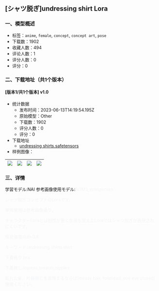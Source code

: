 ## [シャツ脱ぎ]undressing shirt Lora
### 一、模型概述

- 标签：`anime`, `female`, `concept`, `concept art`, `pose`
- 下载数：1902
- 收藏人数：494
- 评论人数：1
- 评分人数：0
- 评分：0

### 二、下载地址（共1个版本）

#### [版本1/共1个版本] v1.0

- 统计数据
  - 发布时间：2023-06-13T14:19:54.195Z
  - 原始模型：Other
  - 下载数：1902
  - 评分人数：0
  - 评分：0
- 下载地址
  - [undressing shirts.safetensors](https://civitai.com/api/download/models/95175)
- 样例图像：

| <img src="https://image.civitai.com/xG1nkqKTMzGDvpLrqFT7WA/8d89323a-93e8-4b37-b436-f528e1514401/width=450/1130942.jpeg" /> | <img src="https://image.civitai.com/xG1nkqKTMzGDvpLrqFT7WA/5e242a05-2fe3-4476-80eb-cf56cb42cc97/width=450/1130950.jpeg" /> | <img src="https://image.civitai.com/xG1nkqKTMzGDvpLrqFT7WA/a3fa1a51-991d-4aa0-b003-dc0c050f4ba5/width=450/1130977.jpeg" /> | <img src="https://image.civitai.com/xG1nkqKTMzGDvpLrqFT7WA/229fa750-b535-4b4c-947a-1de4b312e903/width=450/1130984.jpeg" /> |
| ---- | ---- | ---- | ---- |


### 三、详情
<p>学習モデル:NAI 参考画像使用モデル:<span style="color:rgb(243, 244, 246)">AOM3_orangemixs</span></p><p></p><p><span style="color:rgb(243, 244, 246)">シャツ脱ぎコンセプトのLoraです。</span></p><p><span style="color:rgb(243, 244, 246)">単体使用は参考画像通り。</span></p><p><span style="color:rgb(243, 244, 246)">キャラクターLoraとは相性が悪く衣装も覚えたLoraではシャツ脱ぎが表現されにくいです。</span></p><p></p><p><span style="color:rgb(243, 244, 246)">推奨強度:0.6~0.8</span></p><p><span style="color:rgb(243, 244, 246)">キーワード:undressing shirts,shirt</span></p><p><span style="color:rgb(243, 244, 246)">下着有り:bra</span></p><p><span style="color:rgb(243, 244, 246)">下着無し:topless,breasts,nipples</span></p><p><span style="color:rgb(243, 244, 246)">乱れた髪、片目閉じを表現するならば[messy hair, forehead, one eye closed]使用ください。</span></p><p></p>